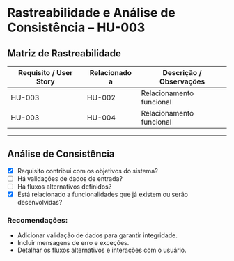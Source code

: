 # Rastreabilidade e Análise de Consistência – HU-003

## Matriz de Rastreabilidade

| Requisito / User Story | Relacionado a         | Descrição / Observações                               |
|------------------------|-----------------------|--------------------------------------------------------|
| HU-003 | HU-002 | Relacionamento funcional |
| HU-003 | HU-004 | Relacionamento funcional |

---

## Análise de Consistência

- [x] Requisito contribui com os objetivos do sistema?
- [ ] Há validações de dados de entrada?
- [ ] Há fluxos alternativos definidos?
- [x] Está relacionado a funcionalidades que já existem ou serão desenvolvidas?

### Recomendações:

- Adicionar validação de dados para garantir integridade.
- Incluir mensagens de erro e exceções.
- Detalhar os fluxos alternativos e interações com o usuário.
